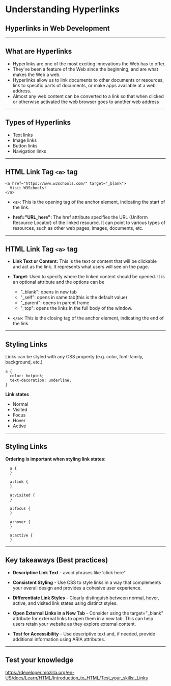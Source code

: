 # Understanding Hyperlinks

## Hyperlinks in Web Development

---

## What are Hyperlinks
- Hyperlinks are one of the most exciting innovations the Web has to offer. 
- They've been a feature of the Web since the beginning, and are what makes the Web a web. 
- Hyperlinks allow us to link documents to other documents or resources, link to specific parts of documents, or make apps available at a web address. 
- Almost any web content can be converted to a link so that when clicked or otherwise activated the web browser goes to another web address 

---
## Types of Hyperlinks
- Text links
- Image links
- Button links
- Navigation links

---
## HTML Link Tag ```<a>``` tag
```
<a href="https://www.w3schools.com/" target="_blank">
  Visit W3Schools!
</a>

```
- **```<a>```**: This is the opening tag of the anchor element, indicating the start of the link.

- **href="URL_here":** The href attribute specifies the URL (Uniform Resource Locator) of the linked resource. It can point to various types of resources, such as other web pages, images, documents, etc.

---
## HTML Link Tag ```<a>``` tag

- **Link Text or Content:** This is the text or content that will be clickable and act as the link. It represents what users will see on the page.

- **Target**: Used to specify where the linked content should be opened. It is an optional attribute and the options can be 
  - "_blank": opens in new tab
  - "_self": opens in same tab(this is the default value)
  - "_parent": opens in parent frame
  - "_top": opens the links in the full body of the window.

- **```</a>```**: This is the closing tag of the anchor element, indicating the end of the link.

---

## Styling Links

Links can be styled with any CSS property (e.g. color, font-family, background, etc.)

```
a {
  color: hotpink;
  text-decoration: underline;
}

```

**Link states**
- Normal
- Visited
- Focus 
- Hover
- Active

---
## Styling Links
**Ordering is important when styling link states:**
```
  a {
  }

  a:link {
  }

  a:visited {
  }

  a:focus {
  }

  a:hover {
  }

  a:active {
  }
```

---
## Key takeaways (Best practices)
- **Descriptive Link Text** - avoid phrases like 'click here" 

- **Consistent Styling** - Use CSS to style links in a way that complements your overall design and provides a cohesive user experience.

- **Differentiate Link Styles** - Clearly distinguish between normal, hover, active, and visited link states using distinct styles.

- **Open External Links in a New Tab** - Consider using the target="_blank" attribute for external links to open them in a new tab. This can help users retain your website as they explore external content.

- **Test for Accessibility** - Use descriptive text and, if needed, provide additional information using ARIA attributes.

---

## Test your knowledge
https://developer.mozilla.org/en-US/docs/Learn/HTML/Introduction_to_HTML/Test_your_skills:_Links

